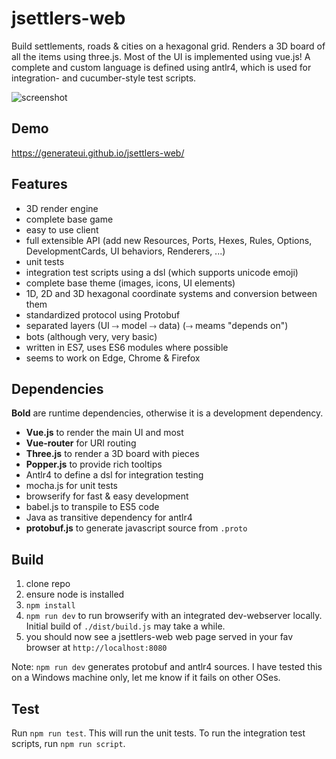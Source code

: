 # jsettlers-web

Build settlements, roads & cities on a hexagonal grid. Renders a 3D board of all
the items using three.js. Most of the UI is implemented using vue.js! A complete
and custom language is defined using antlr4, which is used for integration- and
cucumber-style test scripts.

![screenshot](doc/screenshots/02-04-2018.jpg)

## Demo
https://generateui.github.io/jsettlers-web/

## Features

 - 3D render engine
 - complete base game
 - easy to use client
 - full extensible API (add new Resources, Ports, Hexes, Rules, Options, DevelopmentCards, UI behaviors, Renderers, ...)
 - unit tests
 - integration test scripts using a dsl (which supports unicode emoji)
 - complete base theme (images, icons, UI elements)
 - 1D, 2D and 3D hexagonal coordinate systems and conversion between them
 - standardized protocol using Protobuf
 - separated layers (UI ⤑ model ⤑ data) (⤑ meams "depends on")
 - bots (although very, very basic)
 - written in ES7, uses ES6 modules where possible
 - seems to work on Edge, Chrome & Firefox

## Dependencies

**Bold** are runtime dependencies, otherwise it is a development dependency.

 - **Vue.js** to render the main UI and most
 - **Vue-router** for URI routing
 - **Three.js** to render a 3D board with pieces
 - **Popper.js** to provide rich tooltips
 - Antlr4 to define a dsl for integration testing
 - mocha.js for unit tests
 - browserify for fast & easy development
 - babel.js to transpile to ES5 code
 - Java as transitive dependency for antlr4
 - **protobuf.js** to generate javascript source from `.proto`

## Build

1. clone repo
2. ensure node is installed
3. `npm install`
4. `npm run dev` to run browserify with an integrated dev-webserver locally. Initial build of `./dist/build.js` may take a while.
5. you should now see a jsettlers-web web page served in your fav browser at `http://localhost:8080`

Note: `npm run dev` generates protobuf and antlr4 sources. I have tested this on a Windows machine only, let me know if it fails on other OSes.

## Test

Run `npm run test`. This will run the unit tests. To run the integration test scripts, run `npm run script`.
